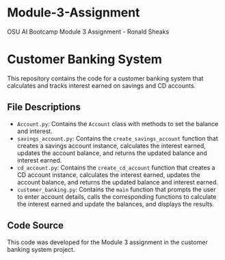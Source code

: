 # Module-3-Assignment
OSU AI Bootcamp Module 3 Assignment - Ronald Sheaks

# Customer Banking System

This repository contains the code for a customer banking system that calculates and tracks interest earned on savings and CD accounts.

## File Descriptions
- `Account.py`: Contains the `Account` class with methods to set the balance and interest.
- `savings_account.py`: Contains the `create_savings_account` function that creates a savings account instance, calculates the interest earned, updates the account balance, and returns the updated balance and interest earned.
- `cd_account.py`: Contains the `create_cd_account` function that creates a CD account instance, calculates the interest earned, updates the account balance, and returns the updated balance and interest earned.
- `customer_banking.py`: Contains the `main` function that prompts the user to enter account details, calls the corresponding functions to calculate the interest earned and update the balances, and displays the results.

## Code Source
This code was developed for the Module 3 assignment in the customer banking system project.
